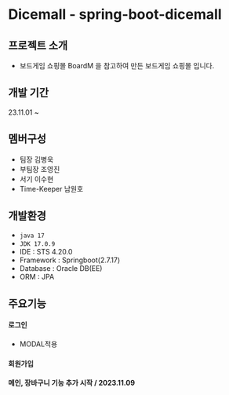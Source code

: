 # Dicemall - spring-boot-dicemall

## 프로젝트 소개 
- 보드게임 쇼핑몰 BoardM 을 참고하여 만든 보드게임 쇼핑몰 입니다.

## 개발 기간
23.11.01 ~

## 멤버구성
- 팀장 김병욱
- 부팀장 조영진
- 서기 이수현
- Time-Keeper 남원호

## 개발환경
- `java 17`
- `JDK 17.0.9`
- IDE : STS 4.20.0
- Framework : Springboot(2.7.17)
- Database : Oracle DB(EE)
- ORM : JPA

## 주요기능
#### 로그인
- MODAL적용

#### 회원가입

#### 메인, 장바구니 기능 추가 시작 / 2023.11.09
